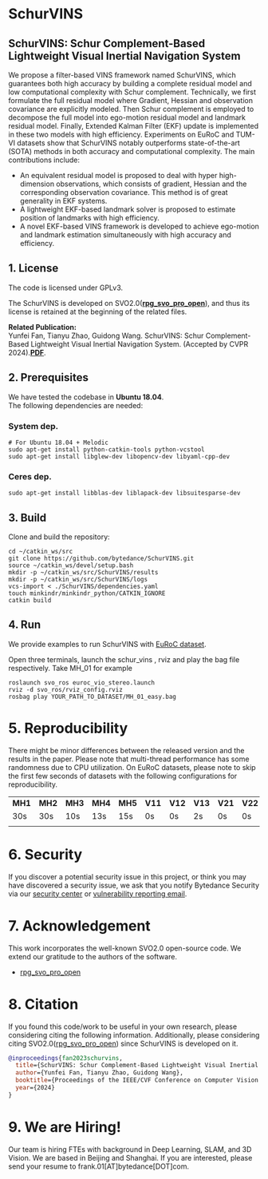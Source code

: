 # SchurVINS
## SchurVINS: Schur Complement-Based Lightweight Visual Inertial Navigation System
We propose a filter-based VINS framework named SchurVINS, which guarantees both high accuracy by building a complete residual model and low computational complexity with Schur complement. Technically, we first formulate the full residual model where Gradient, Hessian and observation covariance are explicitly modeled. Then Schur complement is employed to decompose the full model into ego-motion residual model and landmark residual model. Finally, Extended Kalman Filter (EKF) update is implemented in these two models with high efficiency. Experiments on EuRoC and TUM-VI datasets show that SchurVINS notably outperforms state-of-the-art (SOTA) methods in both accuracy and computational complexity. The main contributions include:
- An equivalent residual model is proposed to deal with hyper high-dimension observations, which consists of gradient, Hessian and the corresponding observation covariance. This method is of great generality in EKF systems.
- A lightweight EKF-based landmark solver is proposed to
estimate position of landmarks with high efficiency.
- A novel EKF-based VINS framework is developed to
achieve ego-motion and landmark estimation simultaneously with high accuracy and efficiency.

## 1. License

The code is licensed under GPLv3.

The SchurVINS is developed on SVO2.0(**[rpg_svo_pro_open](https://github.com/uzh-rpg/rpg_svo_pro_open)**), and thus its license is retained at the beginning of the related files.

**Related Publication:**  
Yunfei Fan, Tianyu Zhao, Guidong Wang. SchurVINS: Schur Complement-Based Lightweight Visual Inertial Navigation System. (Accepted by CVPR 2024).**[PDF](https://arxiv.org/pdf/2312.01616.pdf)**.  

## 2. Prerequisites
We have tested the codebase in **Ubuntu 18.04**.  
The following dependencies are needed:

### System dep.
```
# For Ubuntu 18.04 + Melodic
sudo apt-get install python-catkin-tools python-vcstool
sudo apt-get install libglew-dev libopencv-dev libyaml-cpp-dev 
```


### Ceres dep.

```
sudo apt-get install libblas-dev liblapack-dev libsuitesparse-dev
```

## 3. Build

Clone and build the repository:
```
cd ~/catkin_ws/src
git clone https://github.com/bytedance/SchurVINS.git
source ~/catkin_ws/devel/setup.bash
mkdir -p ~/catkin_ws/src/SchurVINS/results
mkdir -p ~/catkin_ws/src/SchurVINS/logs
vcs-import < ./SchurVINS/dependencies.yaml
touch minkindr/minkindr_python/CATKIN_IGNORE
catkin build
```

## 4. Run
We provide examples to run SchurVINS with [EuRoC dataset](https://projects.asl.ethz.ch/datasets/doku.php?id=kmavvisualinertialdatasets#downloads). 

Open three terminals, launch the schur_vins , rviz and play the bag file respectively. Take MH_01 for example 

```
roslaunch svo_ros euroc_vio_stereo.launch
rviz -d svo_ros/rviz_config.rviz
rosbag play YOUR_PATH_TO_DATASET/MH_01_easy.bag 
```
# 5. Reproducibility
There might be minor differences between the released version and the results in the paper. Please note that multi-thread performance has some randomness due to CPU utilization.
On EuRoC datasets, please note to skip the first few seconds of datasets with the following configurations for reproducibility.


|||||||||||
|----|------|----|----|------|----|----|------|----|----|
|**MH1**|**MH2**|**MH3**|**MH4**|**MH5**|**V11**|**V12**|**V13**|**V21**|**V22**|
|30s|30s|10s|13s|15s|0s|0s|2s|0s|0s|
|||||||||||

# 6. Security

If you discover a potential security issue in this project, or think you may
have discovered a security issue, we ask that you notify Bytedance Security via our [security center](https://security.bytedance.com/src) or [vulnerability reporting email](sec@bytedance.com).

# 7. Acknowledgement
This work incorporates the well-known SVO2.0 open-source code. We extend our gratitude to the authors of the software.
- [rpg_svo_pro_open](https://github.com/uzh-rpg/rpg_svo_pro_open)


# 8. Citation
If you found this code/work to be useful in your own research, please considering citing the following information. Additionally, please considering citing SVO2.0([rpg_svo_pro_open](https://github.com/uzh-rpg/rpg_svo_pro_open)) since SchurVINS is developed on it.
```bibtex
@inproceedings{fan2023schurvins,
  title={SchurVINS: Schur Complement-Based Lightweight Visual Inertial Navigation System},
  author={Yunfei Fan, Tianyu Zhao, Guidong Wang},
  booktitle={Proceedings of the IEEE/CVF Conference on Computer Vision and Pattern Recognition},
  year={2024}
}
```

# 9. We are Hiring!
Our team is hiring FTEs with background in Deep Learning, SLAM, and 3D Vision. We are based in Beijing and Shanghai. If you are interested, please send your resume to frank.01[AT]bytedance[DOT]com.
